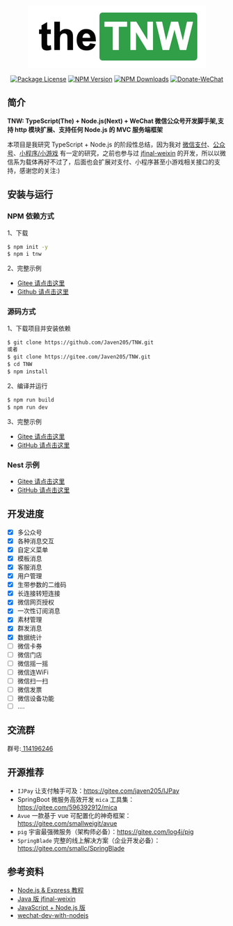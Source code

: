 
<p align="center">
  <a href="https://www.npmjs.com/package/tnw" target="blank"><img src="./docs/img/logo.png" width="410" alt="TNW Logo" /></a>
</p>
 <p align="center">
 <a href="https://www.npmjs.com/package/tnw" target="_blank"><img src="https://img.shields.io/npm/l/tnw.svg?style=flat-square" alt="Package License" /></a>
<a href="https://www.npmjs.com/package/tnw" target="_blank"><img src="https://img.shields.io/npm/v/tnw.svg?style=flat-square" alt="NPM Version" /></a>
<a href="https://www.npmjs.com/package/tnw" target="_blank"><img src="https://img.shields.io/npm/dt/tnw.svg?style=flat-square" alt="NPM Downloads" /></a>
<a href="https://javen205.gitee.io/ijpay/doc/contact.html" target="_blank"><img src="https://img.shields.io/badge/Donate-WeChat-%23ff3f59.svg?style=flat-square" alt="Donate-WeChat" /></a>
</p>


## 简介

**TNW: TypeScript(The) + Node.js(Next) + WeChat 微信公众号开发脚手架,支持 http 模块扩展、支持任何 Node.js 的 MVC 服务端框架**


本项目是我研究 TypeScript + Node.js 的阶段性总结，因为我对 [微信支付](https://gitee.com/javen205/IJPay)、[公众号](https://mp.weixin.qq.com/wiki)、[小程序/小游戏](https://developers.weixin.qq.com/miniprogram/dev/index.html) 有一定的研究，之前也参与过 [jfinal-weixin](https://gitee.com/jfinal/jfinal-weixin) 的开发，所以以微信系为载体再好不过了，后面也会扩展对支付、小程序甚至小游戏相关接口的支持，感谢您的关注:)

## 安装与运行

### NPM 依赖方式

1、下载

```bash 
$ npm init -y
$ npm i tnw
```

2、完整示例
- [Gitee 请点击这里](https://gitee.com/Javen205/TNW/tree/master/example) 
- [Github 请点击这里](https://github.com/Javen205/TNW/tree/master/example) 

### 源码方式

1、下载项目并安装依赖

```bash
$ git clone https://github.com/Javen205/TNW.git 
或者 
$ git clone https://gitee.com/Javen205/TNW.git 
$ cd TNW
$ npm install 
```

2、编译并运行

```bash
$ npm run build 
$ npm run dev
```

3、完整示例

- [Gitee 请点击这里](https://gitee.com/Javen205/TNW/tree/master/src/example) 
- [GitHub 请点击这里](https://github.com/Javen205/TNW/tree/master/src/example) 

### Nest 示例

- [Gitee 请点击这里](https://gitee.com/Javen205/TNW/tree/master/nest)
- [GitHub 请点击这里](https://github.com/Javen205/TNW/tree/master/nest)

## 开发进度

- [x] 多公众号
- [x] 各种消息交互
- [x] 自定义菜单
- [x] 模板消息
- [x] 客服消息
- [x] 用户管理
- [x] 生带参数的二维码
- [x] 长连接转短连接
- [x] 微信网页授权
- [x] 一次性订阅消息
- [x] 素材管理
- [x] 群发消息
- [x] 数据统计
- [ ] 微信卡券
- [ ] 微信门店
- [ ] 微信摇一摇
- [ ] 微信连WiFi
- [ ] 微信扫一扫
- [ ] 微信发票
- [ ] 微信设备功能
- [ ] ....

## 交流群

群号:[ 114196246](https:shang.qq.com/wpa/qunwpa?idkey=a1e4fd8c71008961bd4fc8eeea224e726afd5e5eae7bf1d96d3c77897388bf24)

## 开源推荐

- `IJPay` 让支付触手可及：https://gitee.com/javen205/IJPay
- SpringBoot 微服务高效开发 `mica` 工具集：https://gitee.com/596392912/mica
- `Avue` 一款基于 vue 可配置化的神奇框架：https://gitee.com/smallweigit/avue
- `pig` 宇宙最强微服务（架构师必备）：https://gitee.com/log4j/pig
- `SpringBlade` 完整的线上解决方案（企业开发必备）：https://gitee.com/smallc/SpringBlade

## 参考资料

- [Node.js & Express 教程](http://www.runoob.com/nodejs/nodejs-tutorial.html)
- [Java 版 jfinal-weixin](https://gitee.com/jfinal/jfinal-weixin)
- [JavaScript + Node.js 版](https://github.com/SilenceHVK/wechatByNode)
- [wechat-dev-with-nodejs](https://github.com/i5ting/wechat-dev-with-nodejs/blob/master/stuq.md)

